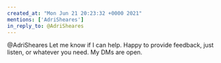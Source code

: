 ```yaml
---
created_at: "Mon Jun 21 20:23:32 +0000 2021"
mentions: ['AdriSheares']
in_reply_to: @AdriSheares
---
```


@AdriSheares Let me know if I can help. Happy to provide feedback, just listen,  or whatever you need. My DMs are open.